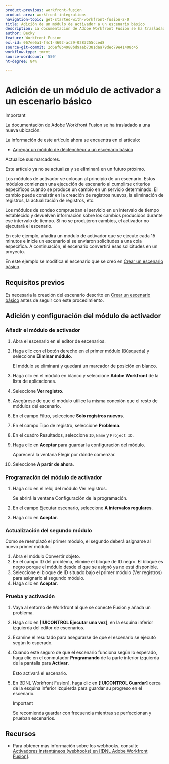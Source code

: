 ```yaml
---
product-previous: workfront-fusion
product-area: workfront-integrations
navigation-topic: get-started-with-workfront-fusion-2-0
title: Adición de un módulo de activador a un escenario básico
description: La documentación de Adobe Workfront Fusion se ha trasladado a una nueva ubicación. Este artículo ha quedado obsoleto, pero contiene un vínculo al nuevo artículo que cubre esta funcionalidad.
author: Becky
feature: Workfront Fusion
exl-id: 067ee6a1-f4c1-4602-ac39-0283255cced8
source-git-commit: 2d6af8b4988bd9aab7381daa79dec79e41408c45
workflow-type: tm+mt
source-wordcount: '550'
ht-degree: 84%

---
```


# Adición de un módulo de activador a un escenario básico

>[!IMPORTANT]
>
>La documentación de Adobe Workfront Fusion se ha trasladado a una nueva ubicación.
>
>La información de este artículo ahora se encuentra en el artículo:
>
>* [Agregar un módulo de déclencheur a un escenario básico](https://experienceleague.adobe.com/docs/workfront-fusion/using/build-practice-scenarios/add-trigger-to-basic-scenario.html)
>
>Actualice sus marcadores.
>
>Este artículo ya no se actualiza y se eliminará en un futuro próximo.

Los módulos de activador se colocan al principio de un escenario. Estos módulos comienzan una ejecución de escenario al cumplirse criterios específicos cuando se produce un cambio en un servicio determinado. El cambio puede consistir en la creación de registros nuevos, la eliminación de registros, la actualización de registros, etc.

Los módulos de sondeo comprueban el servicio en un intervalo de tiempo establecido y devuelven información sobre los cambios producidos durante ese intervalo de tiempo. Si no se produjeron cambios, el activador no ejecutará el escenario.

En este ejemplo, añadirá un módulo de activador que se ejecute cada 15 minutos e inicie un escenario si se enviaron solicitudes a una cola específica. A continuación, el escenario convertirá esas solicitudes en un proyecto.

En este ejemplo se modifica el escenario que se creó en [Crear un escenario básico](/help/quicksilver/workfront-fusion/get-started/build-practice-scenarios/create-simple-scenario.md).

## Requisitos previos

Es necesaria la creación del escenario descrito en [Crear un escenario básico](/help/quicksilver/workfront-fusion/get-started/build-practice-scenarios/create-simple-scenario.md) antes de seguir con este procedimiento.

## Adición y configuración del módulo de activador

### Añadir el módulo de activador

1. Abra el escenario en el editor de escenarios.
1. Haga clic con el botón derecho en el primer módulo (Búsqueda) y seleccione **Eliminar módulo**.

   El módulo se eliminará y quedará un marcador de posición en blanco.

1. Haga clic en el módulo en blanco y seleccione **Adobe Workfront** de la lista de aplicaciones.
1. Seleccione **Ver registro**.
1. Asegúrese de que el módulo utilice la misma conexión que el resto de módulos del escenario.
1. En el campo Filtro, seleccione **Solo registros nuevos**.
1. En el campo Tipo de registro, seleccione **Problema**.
1. En el cuadro Resultados, seleccione `ID`, `Name` y `Project ID`.
1. Haga clic en **Aceptar** para guardar la configuración del módulo.

   Aparecerá la ventana Elegir por dónde comenzar.

1. Seleccione **A partir de ahora**.

### Programación del módulo de activador

1. Haga clic en el reloj del módulo Ver registros.

   Se abrirá la ventana Configuración de la programación.

1. En el campo Ejecutar escenario, seleccione **A intervalos regulares**.

1. Haga clic en **Aceptar**.

### Actualización del segundo módulo

Como se reemplazó el primer módulo, el segundo deberá asignarse al nuevo primer módulo.

1. Abra el módulo Convertir objeto.
1. En el campo ID del problema, elimine el bloque de ID negro. El bloque es negro porque el módulo desde el que se asignó ya no está disponible.
1. Seleccione el bloque de ID situado bajo el primer módulo (Ver registros) para asignarlo al segundo módulo.
1. Haga clic en **Aceptar**.

### Prueba y activación

1. Vaya al entorno de Workfront al que se conecte Fusion y añada un problema.
1. Haga clic en **[!UICONTROL Ejecutar una vez]**, en la esquina inferior izquierda del editor de escenarios.
1. Examine el resultado para asegurarse de que el escenario se ejecutó según lo esperado.
1. Cuando esté seguro de que el escenario funciona según lo esperado, haga clic en el conmutador **Programando** de la parte inferior izquierda de la pantalla para **Activar**.

   Esto activará el escenario.
1. En [!DNL Workfront Fusion], haga clic en **[!UICONTROL Guardar]** cerca de la esquina inferior izquierda para guardar su progreso en el escenario.

   >[!IMPORTANT]
   >
   >Se recomienda guardar con frecuencia mientras se perfeccionan y prueban escenarios.

## Recursos

* Para obtener más información sobre los webhooks, consulte [Activadores instantáneos (webhooks) en [!DNL Adobe Workfront Fusion]](/help/quicksilver/workfront-fusion/webhooks/instant-triggers-webhooks.md).

